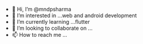 - 👋 Hi, I’m @mndpsharma
- 👀 I’m interested in ...web and android development
- 🌱 I’m currently learning ...flutter
- 💞️ I’m looking to collaborate on ...
- 📫 How to reach me ...

<!---
mndpsharma/mndpsharma is a ✨ special ✨ repository because its `README.md` (this file) appears on your GitHub profile.
You can click the Preview link to take a look at your changes.
--->
